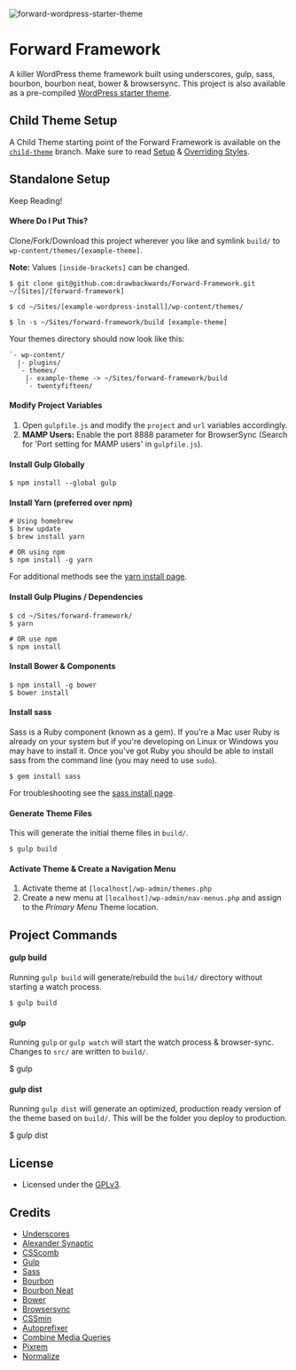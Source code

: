 ![forward-wordpress-starter-theme](https://cloud.githubusercontent.com/assets/1250818/8885259/dc5923d0-3212-11e5-9579-25d6731ba6ca.jpg)

# Forward Framework

A killer WordPress theme framework built using underscores, gulp, sass, bourbon, bourbon neat, bower & browsersync. This project is also available as a pre-compiled [WordPress starter theme](https://github.com/drawbackwards/Forward-WordPress-Starter-Theme/releases).

## Child Theme Setup

A Child Theme starting point of the Forward Framework is available on the [`child-theme`](https://github.com/drawbackwards/Forward-Framework/tree/child-theme#forward-framework-child-theme) branch. Make sure to read [Setup](https://github.com/drawbackwards/Forward-Framework/tree/child-theme#setup) & [Overriding Styles](https://github.com/drawbackwards/Forward-Framework/tree/child-theme#overriding-styles).

## Standalone Setup

Keep Reading!

#### Where Do I Put This?

Clone/Fork/Download this project wherever you like and symlink `build/` to `wp-content/themes/[example-theme]`.

__Note:__ Values `[inside-brackets]` can be changed.

    $ git clone git@github.com:drawbackwards/Forward-Framework.git ~/[Sites]/[forward-framework]

    $ cd ~/Sites/[example-wordpress-install]/wp-content/themes/

    $ ln -s ~/Sites/forward-framework/build [example-theme]

Your themes directory should now look like this:

    `- wp-content/
      |- plugins/
      `- themes/
        |- example-theme -> ~/Sites/forward-framework/build
        `- twentyfifteen/

#### Modify Project Variables

1. Open `gulpfile.js` and modify the `project` and `url` variables accordingly.
2. __MAMP Users:__ Enable the port 8888 parameter for BrowserSync (Search for 'Port setting for MAMP users' in `gulpfile.js`).

#### Install Gulp Globally

    $ npm install --global gulp

#### Install Yarn (preferred over npm)

    # Using homebrew
    $ brew update
    $ brew install yarn

    # OR using npm
    $ npm install -g yarn

For additional methods see the [yarn install page](https://yarnpkg.com/en/docs/install).

#### Install Gulp Plugins / Dependencies

    $ cd ~/Sites/forward-framework/
    $ yarn

    # OR use npm
    $ npm install

#### Install Bower & Components

    $ npm install -g bower
    $ bower install

#### Install sass

Sass is a Ruby component (known as a gem). If you're a Mac user Ruby is already on your system but if you're developing
on Linux or Windows you may  have to install it. Once you've got Ruby you should be able to install sass from the
command line (you may need to use `sudo`).

    $ gem install sass

For troubleshooting see the [sass install page](http://sass-lang.com/install).

#### Generate Theme Files

This will generate the initial theme files in `build/`.

    $ gulp build

#### Activate Theme & Create a Navigation Menu

1. Activate theme at `[localhost]/wp-admin/themes.php`
2. Create a new menu at `[localhost]/wp-admin/nav-menus.php` and assign to the _Primary Menu_ Theme location.

## Project Commands

#### gulp build

Running `gulp build` will generate/rebuild the `build/` directory without starting a watch process.

    $ gulp build

#### gulp

Running `gulp` or `gulp watch` will start the watch process & browser-sync. Changes to `src/` are written to `build/`.

  $ gulp

#### gulp dist

Running `gulp dist` will generate an optimized, production ready version of the theme based on `build/`. This will be the folder you deploy to production.

  $ gulp dist

## License

* Licensed under the [GPLv3](http://www.gnu.org/licenses/gpl.txt).

## Credits

* [Underscores](https://github.com/Automattic/_s)
* [Alexander Synaptic](https://github.com/synapticism/wordpress-gulp-bower-sass)
* [CSScomb](http://csscomb.com)
* [Gulp](http://gulpjs.com)
* [Sass](http://sass-lang.com)
* [Bourbon](https://github.com/thoughtbot/bourbon)
* [Bourbon Neat](http://neat.bourbon.io)
* [Bower](http://bower.io)
* [Browsersync](http://www.browsersync.io)
* [CSSmin](https://www.npmjs.com/package/gulp-cssmin)
* [Autoprefixer](https://github.com/postcss/autoprefixer-core)
* [Combine Media Queries](https://www.npmjs.com/package/gulp-combine-media-queries)
* [Pixrem](https://www.npmjs.com/package/gulp-pixrem)
* [Normalize](https://necolas.github.io/normalize.css/)
